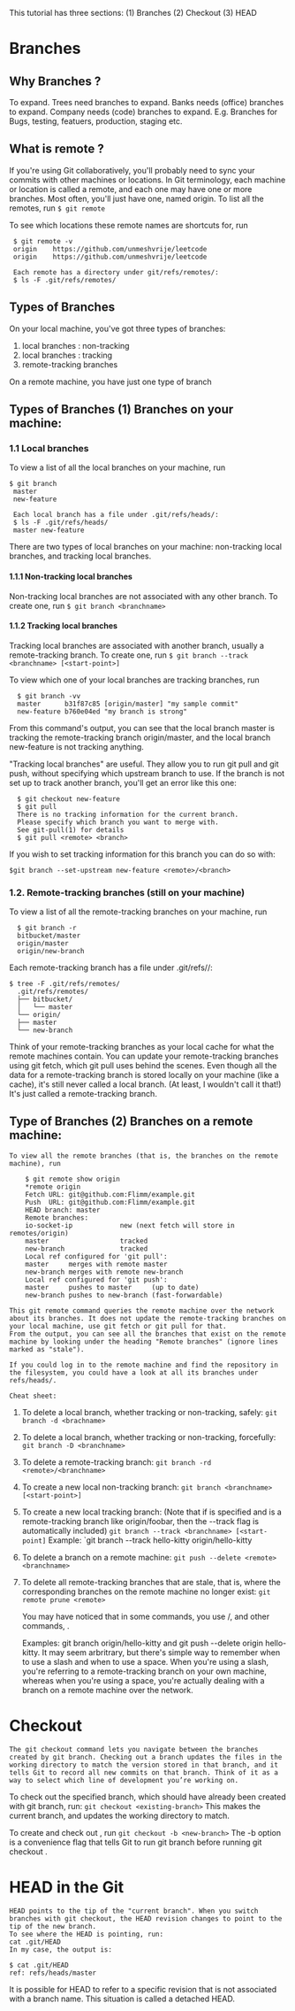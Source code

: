 This tutorial has three sections: (1) Branches (2) Checkout (3) HEAD

# Branches

## Why Branches ?
To expand.
Trees need branches to expand. 
Banks needs (office) branches to expand.
Company needs (code) branches to expand.
E.g. Branches for Bugs, testing, featuers, production, staging etc. 

## What is remote ?

If you're using Git collaboratively, you'll probably need to sync your commits with other machines or locations. In Git terminology, each machine or location is called a remote, and each one may have one or more branches. Most often, you'll just have one, named origin.
To list all the remotes, run
`$ git remote`

 To see which locations these remote names are shortcuts for, run
```
 $ git remote -v
 origin    https://github.com/unmeshvrije/leetcode
 origin    https://github.com/unmeshvrije/leetcode

 Each remote has a directory under git/refs/remotes/:
 $ ls -F .git/refs/remotes/
```

## Types of Branches

On your local machine, you've got three types of branches:
 1. local branches : non-tracking
 2. local branches : tracking
 3. remote-tracking branches

On a remote machine, you have just one type of branch

## Types of Branches (1) Branches on your machine:

### 1.1 Local branches 

 To view a list of all the local branches on your machine, run
```
$ git branch
 master
 new-feature

 Each local branch has a file under .git/refs/heads/:
 $ ls -F .git/refs/heads/
 master new-feature
```

 There are two types of local branches on your machine: non-tracking local branches, and tracking local branches.
#### 1.1.1 Non-tracking local branches 
  Non-tracking local branches are not associated with any other branch. To create one, run 
`$ git branch <branchname>`

####  1.1.2 Tracking local branches 
Tracking local branches are associated with another branch, usually a remote-tracking branch. To create one, run 
`$ git branch --track <branchname> [<start-point>]`

To view which one of your local branches are tracking branches, run
```
  $ git branch -vv
  master      b31f87c85 [origin/master] "my sample commit"
  new-feature b760e04ed "my branch is strong"
```
From this command's output, you can see that the local branch master is tracking the remote-tracking branch origin/master, and the local branch new-feature is not tracking anything.

"Tracking local branches" are useful. They allow you to run git pull and git push, without specifying which upstream branch to use. If the branch is not set up to track another branch, you'll get an error like this one:
```
  $ git checkout new-feature
  $ git pull
  There is no tracking information for the current branch.
  Please specify which branch you want to merge with.
  See git-pull(1) for details
  $ git pull <remote> <branch>
```
  If you wish to set tracking information for this branch you can do so with:

`$git branch --set-upstream new-feature <remote>/<branch>`

###  1.2. Remote-tracking branches (still on your machine)

  To view a list of all the remote-tracking branches on your machine, run
```
  $ git branch -r
  bitbucket/master
  origin/master
  origin/new-branch
```
  Each remote-tracking branch has a file under .git/refs/<remote>/:
```
$ tree -F .git/refs/remotes/
  .git/refs/remotes/
  ├── bitbucket/
  │   └── master
  └── origin/
  ├── master
  └── new-branch
```

  Think of your remote-tracking branches as your local cache for what the remote machines contain. You can update your remote-tracking branches using git fetch, which git pull uses behind the scenes.
  Even though all the data for a remote-tracking branch is stored locally on your machine (like a cache), it's still never called a local branch. (At least, I wouldn't call it that!) It's just called a remote-tracking branch.

##  Type of Branches (2) Branches on a remote machine:
    To view all the remote branches (that is, the branches on the remote machine), run
```    
    $ git remote show origin
    *remote origin
    Fetch URL: git@github.com:Flimm/example.git
    Push  URL: git@github.com:Flimm/example.git
    HEAD branch: master
    Remote branches:
    io-socket-ip            new (next fetch will store in remotes/origin)
    master                  tracked
    new-branch              tracked
    Local ref configured for 'git pull':
    master     merges with remote master
    new-branch merges with remote new-branch
    Local ref configured for 'git push':
    master     pushes to master     (up to date)
    new-branch pushes to new-branch (fast-forwardable)    
```
    This git remote command queries the remote machine over the network about its branches. It does not update the remote-tracking branches on your local machine, use git fetch or git pull for that.
    From the output, you can see all the branches that exist on the remote machine by looking under the heading "Remote branches" (ignore lines marked as "stale").

    If you could log in to the remote machine and find the repository in the filesystem, you could have a look at all its branches under refs/heads/.

    Cheat sheet:
1. To delete a local branch, whether tracking or non-tracking, safely:
`git branch -d <brachname>`
2. To delete a local branch, whether tracking or non-tracking, forcefully:
`git branch -D <branchname>`
3. To delete a remote-tracking branch:
`git branch -rd <remote>/<branchname>`
4. To create a new local non-tracking branch:
`git branch <branchname> [<start-point>]`
5. To create a new local tracking branch: (Note that if <start-point> is specified and is a remote-tracking branch like origin/foobar, then the --track flag is automatically included)
`git branch --track <branchname> [<start-point]`
Example:
`git branch --track hello-kitty origin/hello-kitty
6. To delete a branch on a remote machine:
`git push --delete <remote> <branchname>`
7. To delete all remote-tracking branches that are stale, that is, where the corresponding branches on the remote machine no longer exist:
`git remote prune <remote>`

    You may have noticed that in some commands, you use <remote>/<branch>, and other commands, <remote> <branch>.

    Examples: git branch origin/hello-kitty and git push --delete origin hello-kitty.
    It may seem arbritrary, but there's simple way to remember when to use a slash and when to use a space. When you're using a slash, you're referring to a remote-tracking branch on your own machine, whereas when you're using a  space, you're actually dealing with a branch on a remote machine over the network.


# Checkout

    The git checkout command lets you navigate between the branches created by git branch. Checking out a branch updates the files in the working directory to match the version stored in that branch, and it tells Git to record all new commits on that branch. Think of it as a way to select which line of development you’re working on.

To check out the specified branch, which should have already been created with git branch, run:
`git checkout <existing-branch>`
This makes <existing-branch> the current branch, and updates the working directory to match.

To create and check out <new-branch>, run
`git checkout -b <new-branch>`
    The -b option is a convenience flag that tells Git to run git branch <new-branch> before running git checkout <new-branch>. 


# HEAD in the Git

    HEAD points to the tip of the "current branch". When you switch branches with git checkout, the HEAD revision changes to point to the tip of the new branch.
    To see where the HEAD is pointing, run:
    cat .git/HEAD
    In my case, the output is:
```
$ cat .git/HEAD 
ref: refs/heads/master
```
It is possible for HEAD to refer to a specific revision that is not associated with a branch name. This situation is called a detached HEAD.



